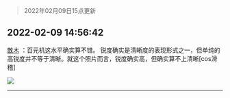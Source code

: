 > 2022年02月09日15点更新
<link rel="stylesheet" href="https://cdn.jsdelivr.net/gh/taotie6/sampleJSON@main/css/photo_show.css">
<meta name="referrer" content="no-referrer" />


 ## 2022-02-09 14:56:42 

 [㪚木](https://www.coolapk.com/feed/33415593?shareKey=OWFjN2I4MmJkNDcyNjIwMzY2YjY~) ：百元机这水平确实算不错。
锐度确实是清晰度的表现形式之一，但单纯的高锐度并不等于清晰。就这个照片而言，锐度确实高，但确实算不上清晰[cos滑稽] 

<div class="album">
<img class="img-item" src="http://image.coolapk.com/feed/2022/0209/14/1081091_fb2cc295_9801_2113_891@1440x2249.jpeg" />
</div>

 ------- 

